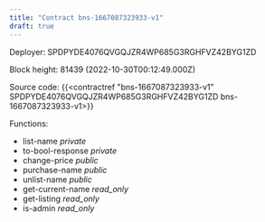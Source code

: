 ```yaml
---
title: "Contract bns-1667087323933-v1"
draft: true
---
```

Deployer: SPDPYDE4076QVGQJZR4WP685G3RGHFVZ42BYG1ZD


 



Block height: 81439 (2022-10-30T00:12:49.000Z)

Source code: {{<contractref "bns-1667087323933-v1" SPDPYDE4076QVGQJZR4WP685G3RGHFVZ42BYG1ZD bns-1667087323933-v1>}}

Functions:

* list-name _private_
* to-bool-response _private_
* change-price _public_
* purchase-name _public_
* unlist-name _public_
* get-current-name _read_only_
* get-listing _read_only_
* is-admin _read_only_

